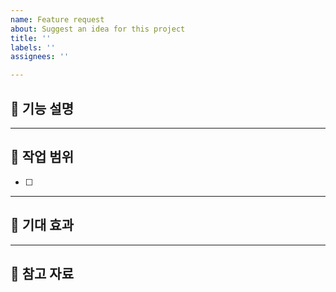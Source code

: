```yaml
---
name: Feature request
about: Suggest an idea for this project
title: ''
labels: ''
assignees: ''

---
```


## 📌 기능 설명
<!-- 어떤 기능을 추가하려는지, 어떤 니즈를 해결하는지 작성해주세요. -->

---

## 🔧 작업 범위
<!-- 이 기능 구현을 위해 어떤 작업들이 필요한지 나열해주세요. -->
- [ ] 

---

## 🎯 기대 효과
<!-- 해당 기능이 사용자 경험이나 시스템에 어떤 긍정적인 영향을 줄지 작성해주세요. -->


---

## 📎 참고 자료
<!-- 참고한 디자인, 문서, API 명세 등이 있다면 링크 또는 설명 추가 -->
